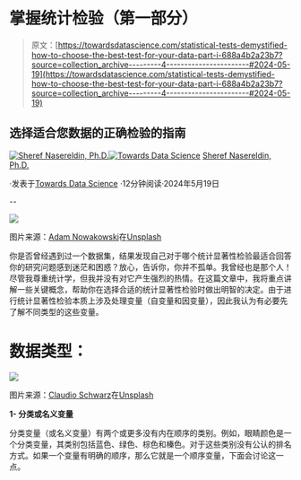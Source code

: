 # 掌握统计检验（第一部分）

> 原文：[https://towardsdatascience.com/statistical-tests-demystified-how-to-choose-the-best-test-for-your-data-part-i-688a4b2a23b7?source=collection_archive---------4-----------------------#2024-05-19](https://towardsdatascience.com/statistical-tests-demystified-how-to-choose-the-best-test-for-your-data-part-i-688a4b2a23b7?source=collection_archive---------4-----------------------#2024-05-19)

## 选择适合您数据的正确检验的指南

[](https://medium.com/@shreef.nasser?source=post_page---byline--688a4b2a23b7--------------------------------)[![Sheref Nasereldin, Ph.D.](../Images/91c0848fe85633bec0c0004004a64a62.png)](https://medium.com/@shreef.nasser?source=post_page---byline--688a4b2a23b7--------------------------------)[](https://towardsdatascience.com/?source=post_page---byline--688a4b2a23b7--------------------------------)[![Towards Data Science](../Images/a6ff2676ffcc0c7aad8aaf1d79379785.png)](https://towardsdatascience.com/?source=post_page---byline--688a4b2a23b7--------------------------------) [Sheref Nasereldin, Ph.D.](https://medium.com/@shreef.nasser?source=post_page---byline--688a4b2a23b7--------------------------------)

·发表于[Towards Data Science](https://towardsdatascience.com/?source=post_page---byline--688a4b2a23b7--------------------------------) ·12分钟阅读·2024年5月19日

--

![](../Images/67d3591de2c53f26624c6f96eac9c57c.png)

图片来源：[Adam Nowakowski](https://unsplash.com/@adamaszczos?utm_source=medium&utm_medium=referral)在[Unsplash](https://unsplash.com/?utm_source=medium&utm_medium=referral)

你是否曾经遇到过一个数据集，结果发现自己对于哪个统计显著性检验最适合回答你的研究问题感到迷茫和困惑？放心，告诉你，你并不孤单。我曾经也是那个人！尽管我尊重统计学，但我并没有对它产生强烈的热情。在这篇文章中，我将重点讲解一些关键概念，帮助你在选择合适的统计显著性检验时做出明智的决定。由于进行统计显著性检验本质上涉及处理变量（自变量和因变量），因此我认为有必要先了解不同类型的这些变量。

# **数据类型：**

![](../Images/0de53389db176c47b8921eed40d6cafe.png)

图片来源：[Claudio Schwarz](https://unsplash.com/@purzlbaum?utm_source=medium&utm_medium=referral)在[Unsplash](https://unsplash.com/?utm_source=medium&utm_medium=referral)

**1- 分类或名义变量**

分类变量（或名义变量）有两个或更多没有内在顺序的类别。例如，眼睛颜色是一个分类变量，其类别包括蓝色、绿色、棕色和榛色。对于这些类别没有公认的排名方式。如果一个变量有明确的顺序，那么它就是一个顺序变量，下面会讨论这一点。
